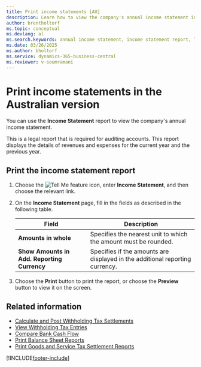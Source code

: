 ```yaml
---
title: Print income statements [AU]
description: Learn how to view the company's annual income statement in the Australian version.
author: brentholtorf
ms.topic: conceptual
ms.devlang: al
ms.search.keywords: annual income statement, income statement report, legal report, auditing accounts, revenues, expenses, revenues and expenses, Australian version
ms.date: 03/26/2025
ms.author: bholtorf
ms.service: dynamics-365-business-central
ms.reviewer: v-soumramani
---
```


# Print income statements in the Australian version

You can use the **Income Statement** report to view the company's annual income statement.  

This is a legal report that is required for auditing accounts. This report displays the details of revenues and expenses for the current year and the previous year.  

## Print the income statement report

1. Choose the ![Tell Me feature](../../media/ui-search/search_small.png "Tell me what you want to do") icon, enter **Income Statement**, and then choose the relevant link.  
1. On the **Income Statement** page, fill in the fields as described in the following table.  

    |Field|Description|  
    |---------------------------------|---------------------------------------|  
    |**Amounts in whole**|Specifies the nearest unit to which the amount must be rounded.|  
    |**Show Amounts in Add. Reporting Currency**|Specifies if the amounts are displayed in the additional reporting currency.|  

1. Choose the **Print** button to print the report, or choose the **Preview** button to view it on the screen.  

## Related information

- [Calculate and Post Withholding Tax Settlements](how-to-calculate-and-post-withholding-tax-settlements.md)  
- [View Withholding Tax Entries](how-to-view-withholding-tax-entries.md)
- [Compare Bank Cash Flow](how-to-compare-bank-cash-flow.md)
- [Print Balance Sheet Reports](how-to-print-balance-sheet-reports.md)
- [Print Goods and Service Tax Settlement Reports](how-to-print-goods-and-service-tax-settlement-reports.md)

[!INCLUDE[footer-include](../../includes/footer-banner.md)]
